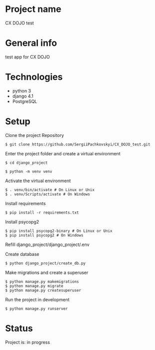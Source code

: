 # Project name
CX DOJO test

# General info
test app for CX DOJO

# Technologies
* python 3
* django 4.1
* PostgreSQL

# Setup

Clone the project Repository
```
$ git clone https://github.com/SergiiPachkovskyi/CX_DOJO_test.git
```

Enter the project folder and create a virtual environment
``` 
$ cd django_project

$ python -m venv venv 
```

Activate the virtual environment
``` 
$ . venv/bin/activate # On Linux or Unix
$ . venv/Scripts/activate # On Windows  
```

Install requirements

```
$ pip install -r requirements.txt
```

Install psycopg2

```
$ pip install psycopg2-binary # On Linux or Unix
$ pip install psycopg2 # On Windows
```

Refill django_project/django_project/.env


Create database

``` 
$ python django_project/create_db.py
```

Make migrations and create a superuser
``` 
$ python manage.py makemigrations
$ python manage.py migrate
$ python manage.py createsuperuser
``` 

Run the project in development 
``` 
$ python manage.py runserver
```

# Status
Project is: in progress
